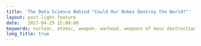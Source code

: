 ```yaml
---
title: 'The Data Science Behind "Could Our Nukes Destroy the World?"'
layout: post-light-feature
date:   2017-04-25 15:00:00
keywords: nuclear, atomic, weapon, warhead, weapons of mass destruction
long_title: true
---
```

